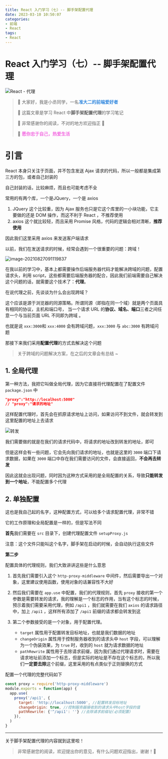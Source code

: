 ```yaml
---
title: React 入门学习（七）-- 脚手架配置代理
date: 2023-03-10 10:50:07
categories:
- 前端
- React
tags:
- React
---
```

# React 入门学习（七）-- 脚手架配置代理

![React - 代理](https://ljcimg.oss-cn-beijing.aliyuncs.com/img/React%20-%20%E4%BB%A3%E7%90%86.gif)

> 📢 大家好，我是小丞同学，一名<font color=#2e86de>**准大二的前端爱好者**</font>
>
> 📢 这篇文章是学习 React 中**脚手架配置代理**的学习笔记
>
> 📢 非常感谢你的阅读，不对的地方欢迎指正 🙏
>
> 📢 <font color=#f368e0>**愿你忠于自己，热爱生活**</font>

# 引言

React 本身只关注于页面，并不包含发送 Ajax 请求的代码，所以一般都是集成第三方的包，或者自己封装的

自己封装的话，比较麻烦，而且也可能考虑不全

常用的有两个库，一个是JQuery，一个是 axios

1. JQuery 这个比较重，因为 Ajax 服务也只是它这个库里的一小块功能，它主要做的还是 DOM 操作，而这不利于 React ，不推荐使用
2. axios 这个就比较轻，而且采用 Promise 风格，代码的逻辑会相对清晰，**推荐使用**

因此我们这里采用 axios 来发送客户端请求

以前，我们在发送请求的时候，经常会遇到一个很重要的问题：跨域！

![image-20210827091119837](https://ljcimg.oss-cn-beijing.aliyuncs.com/img/image-20210827091119837.png)

在我以前的学习中，基本上都需要操作后端服务器代码才能解决跨域的问题，配置请求头，利用 script，这些都需要后端服务器的配合，因此我们前端需要自己解决这个问题的话，就需要这个技术了：**代理**。

在说代理之前，先谈谈为什么会出现跨域？

这个应该是源于浏览器的同源策略。所谓同源（即指在同一个域）就是两个页面具有相同的协议，主机和端口号， 当一个请求 URL 的**协议、域名、端口**三者之间任意一个与当前页面 URL 不同即为跨域 。

也就是说 `xxx:3000`和 `xxx:4000` 会有跨域问题，`xxx:3000` 与 `abc:3000` 有跨域问题

那接下来我们采用**配置代理**的方式去解决这个问题

> 关于跨域的问题解决方案，在之后的文章会有总结 ~

## 1. 全局代理

第一种方法，我把它叫做全局代理，因为它直接将代理配置在了配置文件 `package.json` 中

```json
"proxy":"http://localhost:5000"  
// "proxy":"请求的地址"
```

这样配置代理时，首先会在抓原请求地址上访问，如果访问不到文件，就会转发到这里配置的地址上去请求

![转发](https://ljcimg.oss-cn-beijing.aliyuncs.com/img/%E8%BD%AC%E5%8F%91.png)

我们需要做的就是在我们的请求代码中，将请求的地址改到转发的地址，即可

但是这样会有一些问题，它会先向我们请求的地址，也就是这里的 `3000` 端口下请求数据，如果在 `3000` 端口中存在我们需要访问的文件，会直接返回，**不会再去转发**

因此这就会出现问题，同时因为这种方式采用的是全局配置的关系，导致**只能转发到一个地址**，不能配置多个代理

## 2. 单独配置

这也是我自己起的名字，这种配置方式，可以给多个请求配置代理，非常不错

它的工作原理和全局配置是一样的，但是写法不同

**首先**我们需要在 `src` 目录下，创建代理配置文件 `setupProxy.js` 

注意：这个文件只能叫这个名字，脚手架在启动的时候，会自动执行这些文件

**第二步**

配置具体的代理规则，我们大致讲讲这些是什么意思

1. 首先我们需要引入这个 `http-proxy-middleware` 中间件，然后需要导出一个对象，这里建议使用函数，使用对象的话兼容性不大好

2. 然后我们需要在 `app.use` 中配置，我们的代理规则，首先 `proxy`  接收的第一个参数是需要转发的请求，我的理解是一个标志的作用，当有这个标志的时候，预示着我们需要采用代理，例如 `/api1` ，我们就需要在我们 `axios` 的请求路径中，加上 `/api1` ，这样所有添加了 `/api1` 前缀的请求都会转发到这
3. 第二个参数接受的是一个对象，用于配置代理。
   - `target` 属性用于配置转发目标地址，也就是我们数据的地址
   - `changeOrigin` 属性用于控制服务器收到的请求头中 `host` 字段，可以理解为一个伪装效果，为 `true` 时，收到的 `host` 就为请求数据的地址
   - `pathRewrite` 属性用于去除请求前缀，因为我们通过代理请求时，需要在请求地址前添加一个标志，但是实际的地址是不存在这个标志的，所以我们**一定要去除**这个前缀，这里采用的有点类似于正则替换的方式

配置一个代理的完整代码如下

```js
const proxy = require('http-proxy-middleware')
module.exports = function(app) {
  app.use(
    proxy('/api1', { 
      target: 'http://localhost:5000', //配置转发目标地址
      changeOrigin: true, //控制服务器接收到的请求头中host字段的值
      pathRewrite: {'^/api1': ''} //去除请求前缀址(必须配置)
    }),
  )
}
```

---

关于脚手架配置代理的内容就到这里啦！

> 非常感谢您的阅读，欢迎提出你的意见，有什么问题欢迎指出，谢谢！🎈

